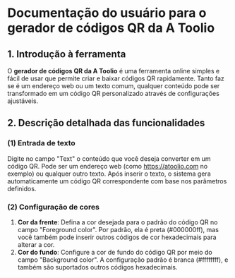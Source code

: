 # Documentação do usuário para o gerador de códigos QR da A Toolio

## 1. Introdução à ferramenta

O **gerador de códigos QR da A Toolio** é uma ferramenta online simples e fácil de usar que permite criar e baixar códigos QR rapidamente. Tanto faz se é um endereço web ou um texto comum, qualquer conteúdo pode ser transformado em um código QR personalizado através de configurações ajustáveis.

## 2. Descrição detalhada das funcionalidades

### (1) Entrada de texto

Digite no campo "Text" o conteúdo que você deseja converter em um código QR. Pode ser um endereço web (como <https://atoolio.com> no exemplo) ou qualquer outro texto. Após inserir o texto, o sistema gera automaticamente um código QR correspondente com base nos parâmetros definidos.

### (2) Configuração de cores

1. **Cor da frente**: Defina a cor desejada para o padrão do código QR no campo "Foreground color". Por padrão, ela é preta (#000000ff), mas você também pode inserir outros códigos de cor hexadecimais para alterar a cor.
2. **Cor do fundo**: Configure a cor de fundo do código QR por meio do campo "Background color". A configuração padrão é branca (#ffffffff), e também são suportados outros códigos hexadecimais.